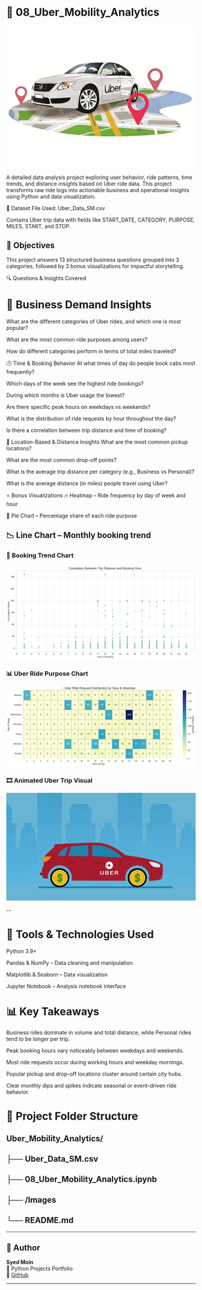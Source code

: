 # 🚕 08_Uber_Mobility_Analytics

![Uber_Car](https://github.com/Syed-Moinuddin2025/python_projects_analyses/blob/main/8_Uber%20Data%20Analysis%20Project/Images/ub.png?raw=true)

A detailed data analysis project exploring user behavior, ride patterns, time trends, and distance insights based on Uber ride data. This project transforms raw ride logs into actionable business and operational insights using Python and data visualization.

📂 Dataset
File Used: Uber_Data_SM.csv

Contains Uber trip data with fields like START_DATE, CATEGORY, PURPOSE, MILES, START, and STOP.

## 🎯 Objectives
This project answers 13 structured business questions grouped into 3 categories, followed by 3 bonus visualizations for impactful storytelling.

🔍 Questions & Insights Covered
# 🚗 Business Demand Insights
What are the different categories of Uber rides, and which one is most popular?

What are the most common ride purposes among users?

How do different categories perform in terms of total miles traveled?

🕒 Time & Booking Behavior
At what times of day do people book cabs most frequently?

Which days of the week see the highest ride bookings?

During which months is Uber usage the lowest?

Are there specific peak hours on weekdays vs weekends?

What is the distribution of ride requests by hour throughout the day?

Is there a correlation between trip distance and time of booking?

📍 Location-Based & Distance Insights
What are the most common pickup locations?

What are the most common drop-off points?

What is the average trip distance per category (e.g., Business vs Personal)?

What is the average distance (in miles) people travel using Uber?

⭐ Bonus Visualizations
🔥 Heatmap – Ride frequency by day of week and hour

🥧 Pie Chart – Percentage share of each ride purpose

📉 Line Chart – Monthly booking trend
--

### 🚕 Booking Trend Chart

![Booking Trend](https://github.com/Syed-Moinuddin2025/python_projects_analyses/blob/main/8_Uber%20Data%20Analysis%20Project/Images/booking.png?raw=true)

### 📊 Uber Ride Purpose Chart

![Ride Purpose](https://github.com/Syed-Moinuddin2025/python_projects_analyses/blob/main/8_Uber%20Data%20Analysis%20Project/Images/uber1.png?raw=true)

### 🎞️ Animated Uber Trip Visual

![Uber Animated GIF](https://github.com/Syed-Moinuddin2025/python_projects_analyses/blob/main/8_Uber%20Data%20Analysis%20Project/Images/Uber.gif?raw=true)

                          
--
# 🧰 Tools & Technologies Used
Python 3.9+

Pandas & NumPy – Data cleaning and manipulation

Matplotlib & Seaborn – Data visualization

Jupyter Notebook – Analysis notebook interface

# 📊 Key Takeaways
Business rides dominate in volume and total distance, while Personal rides tend to be longer per trip.

Peak booking hours vary noticeably between weekdays and weekends.

Most ride requests occur during working hours and weekday mornings.

Popular pickup and drop-off locations cluster around certain city hubs.

Clear monthly dips and spikes indicate seasonal or event-driven ride behavior.

# 📁 Project Folder Structure

## Uber_Mobility_Analytics/
## ├── Uber_Data_SM.csv               
## ├── 08_Uber_Mobility_Analytics.ipynb    
## ├── /Images                        
## └── README.md                       


---

## 👤 Author

**Syed Moin**  
📘 Python Projects Portfolio  
🔗 [GitHub](https://github.com/Syed-Moinuddin2025)  


---
